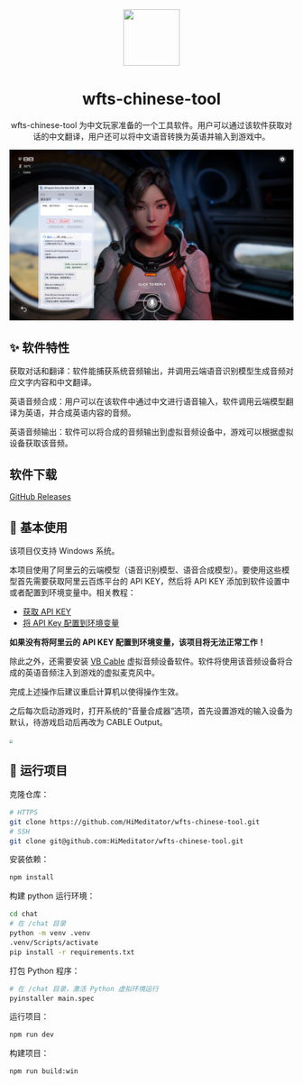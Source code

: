 <div align="center" >
    <img src="./build/icon.png" width="100px" height="100px"/>
    <h1 align="center">wfts-chinese-tool</h1>
    <p>wfts-chinese-tool 为中文玩家准备的一个工具软件。用户可以通过该软件获取对话的中文翻译，用户还可以将中文语音转换为英语并输入到游戏中。</p>
</div>

![](./assets/main.png)

## ✨ 软件特性

获取对话和翻译：软件能捕获系统音频输出，并调用云端语音识别模型生成音频对应文字内容和中文翻译。


英语音频合成：用户可以在该软件中通过中文进行语音输入，软件调用云端模型翻译为英语，并合成英语内容的音频。

英语音频输出：软件可以将合成的音频输出到虚拟音频设备中，游戏可以根据虚拟设备获取该音频。

## 软件下载

[GitHub Releases](https://github.com/HiMeditator/wfts-chinese-tool/releases)

## 📖 基本使用

该项目仅支持 Windows 系统。

本项目使用了阿里云的云端模型（语音识别模型、语音合成模型）。要使用这些模型首先需要获取阿里云百炼平台的 API KEY，然后将 API KEY 添加到软件设置中或者配置到环境变量中。相关教程：

- [获取 API KEY](https://help.aliyun.com/zh/model-studio/get-api-key)
- [将 API Key 配置到环境变量](https://help.aliyun.com/zh/model-studio/configure-api-key-through-environment-variables)

**如果没有将阿里云的 API KEY 配置到环境变量，该项目将无法正常工作！**

除此之外，还需要安装 [VB Cable](https://vb-audio.com/Cable/) 虚拟音频设备软件。软件将使用该音频设备将合成的英语音频注入到游戏的虚拟麦克风中。

完成上述操作后建议重启计算机以使得操作生效。

之后每次启动游戏时，打开系统的“音量合成器”选项，首先设置游戏的输入设备为默认，待游戏启动后再改为 CABLE Output。

<img src="./assets/mixer.png" style="zoom:40%;" />

## 🚀 运行项目

克隆仓库：

```bash
# HTTPS
git clone https://github.com/HiMeditator/wfts-chinese-tool.git
# SSH
git clone git@github.com:HiMeditator/wfts-chinese-tool.git
```

安装依赖：

```bash
npm install
```

构建 python 运行环境：

```bash
cd chat
# 在 /chat 目录
python -m venv .venv
.venv/Scripts/activate
pip install -r requirements.txt
```

打包 Python 程序：

```bash
# 在 /chat 目录，激活 Python 虚拟环境运行
pyinstaller main.spec
```

运行项目：

```bash
npm run dev
```

构建项目：

```bash
npm run build:win
```
